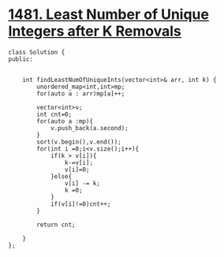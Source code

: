 # [1481. Least Number of Unique Integers after K Removals](https://leetcode.com/problems/least-number-of-unique-integers-after-k-removals/description/?envType=daily-question&envId=2024-02-16)

```
class Solution {
public:

    
    int findLeastNumOfUniqueInts(vector<int>& arr, int k) {
        unordered_map<int,int>mp;
        for(auto a : arr)mp[a]++;
        
        vector<int>v;
        int cnt=0;
        for(auto a :mp){
            v.push_back(a.second);
        }
        sort(v.begin(),v.end());
        for(int i =0;i<v.size();i++){
            if(k > v[i]){
                k-=v[i];
                v[i]=0;
            }else{
                v[i] -= k;
                k =0;
            }
            if(v[i]!=0)cnt++;
        }

        return cnt;

    }
};




```
